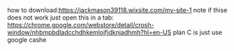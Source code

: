 how to download:https://jackmason39118.wixsite.com/my-site-1
note if thise does not work just open this in a tab: https://chrome.google.com/webstore/detail/crosh-window/nhbmpbdladcchdhkemlojfjdknjadhmh?hl=en-US
plan C is just use google cashe
